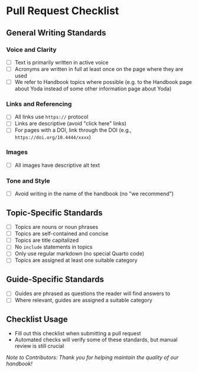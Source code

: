 # Pull Request Checklist

## General Writing Standards

### Voice and Clarity
- [ ] Text is primarily written in active voice
- [ ] Acronyms are written in full at least once on the page where they are used
- [ ] We refer to Handbook topics where possible (e.g. to the Handbook page about Yoda instead of some other information page about Yoda)

### Links and Referencing
- [ ] All links use `https://` protocol
- [ ] Links are descriptive (avoid "click here" links)
- [ ] For pages with a DOI, link through the DOI (e.g., `https://doi.org/10.4444/xxxx`)

### Images
- [ ] All images have descriptive alt text

### Tone and Style
- [ ] Avoid writing in the name of the handbook (no "we recommend")

## Topic-Specific Standards

- [ ] Topics are nouns or noun phrases
- [ ] Topics are self-contained and concise
- [ ] Topics are title capitalized
- [ ] No `include` statements in topics
- [ ] Only use regular markdown (no special Quarto code)
- [ ] Topics are assigned at least one suitable category

## Guide-Specific Standards

- [ ] Guides are phrased as questions the reader will find answers to
- [ ] Where relevant, guides are assigned a suitable category

## Checklist Usage
- Fill out this checklist when submitting a pull request
- Automated checks will verify some of these standards, but manual review is still crucial

*Note to Contributors: Thank you for helping maintain the quality of our handbook!*
